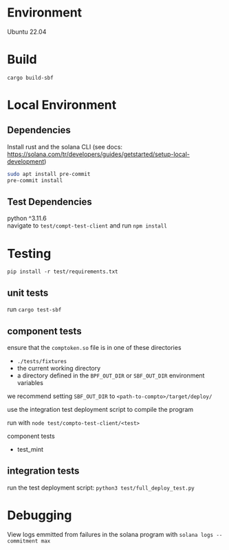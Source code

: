 # Environment

Ubuntu 22.04

# Build

`cargo build-sbf`

# Local Environment

## Dependencies

Install rust and the solana CLI (see docs: https://solana.com/tr/developers/guides/getstarted/setup-local-development)  

```bash
sudo apt install pre-commit
pre-commit install
```

## Test Dependencies

python ^3.11.6  
navigate to `test/compt-test-client` and run `npm install`  

# Testing

`pip install -r test/requirements.txt`  

## unit tests

run `cargo test-sbf`  

## component tests

ensure that the `comptoken.so` file is in one of these directories  
 - `./tests/fixtures`  
 - the current working directory  
 - a directory defined in the `BPF_OUT_DIR` or `SBF_OUT_DIR` environment variables  

we recommend setting `SBF_OUT_DIR` to `<path-to-compto>/target/deploy/`  

use the integration test deployment script to compile the program  
<!--compile the program with `cargo build-sbf --features testmode`  -->

run with `node test/compto-test-client/<test>`  

component tests
 - test_mint

## integration tests

run the test deployment script: `python3 test/full_deploy_test.py`  

# Debugging

View logs emmitted from failures in the solana program with `solana logs --commitment max`  
